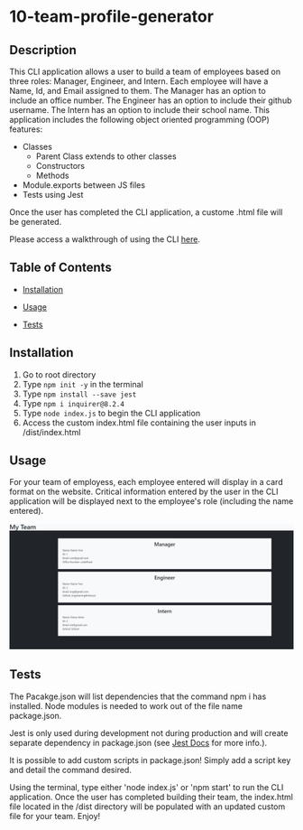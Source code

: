# 10-team-profile-generator

## Description 

This CLI application allows a user to build a team of employees based on three roles: Manager, Engineer, and Intern. Each employee will have a Name, Id, and Email assigned to them. The Manager has an option to include an office number. The Engineer has an option to include their github username. The Intern has an option to include their school name. This application includes the following object oriented programming (OOP) features:
- Classes
    - Parent Class extends to other classes
    - Constructors
    - Methods
- Module.exports between JS files
- Tests using Jest

Once the user has completed the CLI application, a custome .html file will be generated.

Please access a walkthrough of using the CLI [here](https://drive.google.com/file/d/1EiWNavpUVtQKJz-PTGcbZnGboyDnb75F/view).

## Table of Contents 
 
 * [Installation](#installation) 
 
 * [Usage](#usage) 
 
 * [Tests](#tests) 

## Installation

1. Go to root directory
2. Type `npm init -y` in the terminal 
3. Type `npm install --save jest`
3. Type `npm i inquirer@8.2.4`
3. Type `node index.js` to begin the CLI application
4. Access the custom index.html file containing the user inputs in /dist/index.html

## Usage 

For your team of employess, each employee entered will display in a card format on the website. Critical information entered by the user in the CLI application will be displayed next to the employee's role (including the name entered).

![Team Example Preview](./src/previewTeam.jpg)

## Tests

The Pacakge.json will list dependencies that the command npm i has installed. Node modules is needed to work out of the file name package.json.


Jest is only used during development not during production and will create separate dependency in package.json (see 
[Jest Docs](https://jestjs.io/docs/getting-started) for more info.).


It is possible to add custom scripts in package.json! Simply add a script key and detail the command desired.

Using the terminal, type either 'node index.js' or 'npm start' to run the CLI application. Once the user has completed building their team, the index.html file located in the /dist directory will be populated with an updated custom file for your team. Enjoy!